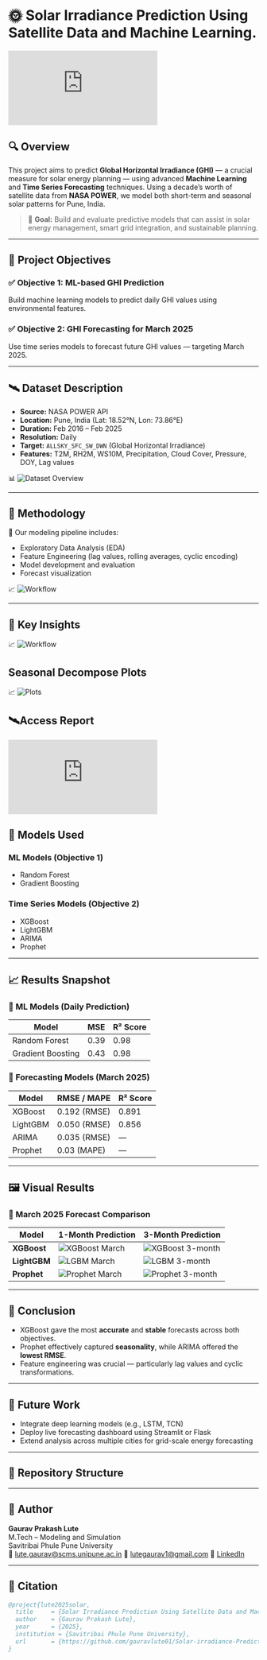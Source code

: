 # 🌞 Solar Irradiance Prediction Using Satellite Data and Machine Learning.

![Preview](https://github.com/gauravlute01/Solar-irradiance-Prediction-Using-Satellite-Data-and-Machine-Learning./blob/main/Gaurav_Lute_MT2313poster.pdf)

## 🔍 Overview

This project aims to predict **Global Horizontal Irradiance (GHI)** — a crucial measure for solar energy planning — using advanced **Machine Learning** and **Time Series Forecasting** techniques. Using a decade’s worth of satellite data from **NASA POWER**, we model both short-term and seasonal solar patterns for Pune, India.

> 🎯 **Goal:** Build and evaluate predictive models that can assist in solar energy management, smart grid integration, and sustainable planning.

---

## 📌 Project Objectives

### ✅ Objective 1: ML-based GHI Prediction  
Build machine learning models to predict daily GHI values using environmental features.

### ✅ Objective 2: GHI Forecasting for March 2025  
Use time series models to forecast future GHI values — targeting March 2025.

---

## 🛰️ Dataset Description

- **Source:** NASA POWER API  
- **Location:** Pune, India (Lat: 18.52°N, Lon: 73.86°E)  
- **Duration:** Feb 2016 – Feb 2025  
- **Resolution:** Daily  
- **Target:** `ALLSKY_SFC_SW_DWN` (Global Horizontal Irradiance)  
- **Features:** T2M, RH2M, WS10M, Precipitation, Cloud Cover, Pressure, DOY, Lag values

📊 ![Dataset Overview](https://github.com/gauravlute01/Solar-irradiance-Prediction-Using-Satellite-Data-and-Machine-Learning./blob/main/Plots/Dataset_description.png)

---

## 🔧 Methodology

📂 Our modeling pipeline includes:
- Exploratory Data Analysis (EDA)
- Feature Engineering (lag values, rolling averages, cyclic encoding)
- Model development and evaluation
- Forecast visualization

📈 ![Workflow](https://github.com/gauravlute01/Solar-irradiance-Prediction-Using-Satellite-Data-and-Machine-Learning./blob/main/Plots/Flow%20Chart.png)

---
## 🔧 Key Insights
📈 ![Workflow](https://github.com/gauravlute01/Solar-irradiance-Prediction-Using-Satellite-Data-and-Machine-Learning./blob/main/Plots/EDA.png)

## Seasonal Decompose Plots
📈 ![Plots](https://github.com/gauravlute01/Solar-irradiance-Prediction-Using-Satellite-Data-and-Machine-Learning./blob/main/Plots/Time_series_analysis.png)

## 🛰️Access Report
![Report](https://github.com/gauravlute01/Solar-irradiance-Prediction-Using-Satellite-Data-and-Machine-Learning./blob/main/Project_report_Gauravlute.pdf)

## 🤖 Models Used

### ML Models (Objective 1)
- Random Forest  
- Gradient Boosting  

### Time Series Models (Objective 2)
- XGBoost  
- LightGBM  
- ARIMA  
- Prophet  

---

## 📈 Results Snapshot

### 🧠 ML Models (Daily Prediction)

| Model            | MSE   | R² Score |
|------------------|-------|----------|
| Random Forest    | 0.39  | 0.98     |
| Gradient Boosting| 0.43  | 0.98     |

### 🔮 Forecasting Models (March 2025)

| Model      | RMSE / MAPE | R² Score |
|------------|-------------|----------|
| XGBoost    | 0.192 (RMSE)| 0.891    |
| LightGBM   | 0.050 (RMSE)| 0.856    |
| ARIMA      | 0.035 (RMSE)| —        |
| Prophet    | 0.03 (MAPE) | —        |

---

## 🖼️ Visual Results

### 📅 March 2025 Forecast Comparison

| Model        | 1-Month Prediction | 3-Month Prediction |
|--------------|--------------------|---------------------|
| **XGBoost**  | ![XGBoost March](https://github.com/gauravlute01/Solar-irradiance-Prediction-Using-Satellite-Data-and-Machine-Learning./blob/main/Plots/Xgboost_march.png) | ![XGBoost 3-month](https://github.com/gauravlute01/Solar-irradiance-Prediction-Using-Satellite-Data-and-Machine-Learning./blob/main/Plots/xgboost_three.png) |
| **LightGBM** | ![LGBM March](https://github.com/gauravlute01/Solar-irradiance-Prediction-Using-Satellite-Data-and-Machine-Learning./blob/main/Plots/Lightgbm_one.png) | ![LGBM 3-month](https://github.com/gauravlute01/Solar-irradiance-Prediction-Using-Satellite-Data-and-Machine-Learning./blob/main/Plots/Lightgbm_three.png) |
| **Prophet**  | ![Prophet March](https://github.com/gauravlute01/Solar-irradiance-Prediction-Using-Satellite-Data-and-Machine-Learning./blob/main/Plots/prophet_one.png)| ![Prophet 3-month](https://github.com/gauravlute01/Solar-irradiance-Prediction-Using-Satellite-Data-and-Machine-Learning./blob/main/Plots/prophet_three.png) |

---

## 📝 Conclusion

- XGBoost gave the most **accurate** and **stable** forecasts across both objectives.
- Prophet effectively captured **seasonality**, while ARIMA offered the **lowest RMSE**.
- Feature engineering was crucial — particularly lag values and cyclic transformations.

---

## 🚀 Future Work

- Integrate deep learning models (e.g., LSTM, TCN)
- Deploy live forecasting dashboard using Streamlit or Flask
- Extend analysis across multiple cities for grid-scale energy forecasting

---

## 📁 Repository Structure


---

## 👤 Author

**Gaurav Prakash Lute**  
M.Tech – Modeling and Simulation  
Savitribai Phule Pune University  
📧 lute.gaurav@scms.unipune.ac.in  📧 lutegaurav1@gmail.com
🔗 [LinkedIn](https://www.linkedin.com/in/gauravlute01)

---

## 📌 Citation

```bibtex
@project{lute2025solar,
  title     = {Solar Irradiance Prediction Using Satellite Data and Machine Learning},
  author    = {Gaurav Prakash Lute},
  year      = {2025},
  institution = {Savitribai Phule Pune University},
  url       = {https://github.com/gauravlute01/Solar-irradiance-Prediction-Using-Satellite-Data-and-Machine-Learning}
}
